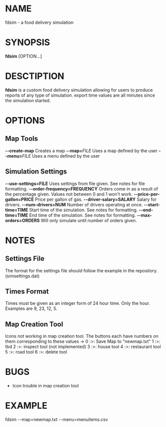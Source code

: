 # NAME
fdsim - a food delivery simulation 

# SYNOPSIS
**fdsim** [OPTION...]

# DESCTIPTION
**fdsim** is a custom food delivery simulation allowing for users to produce reports of any type of simulation. export time values are all minutes since the simulation started. 

# OPTIONS
## Map Tools ##
**--create-map**
    Creates a map
**--map=**_FILE_
    Uses a map defined by the user
**--menu=**_FILE_
    Uses a menu defined by the user
## Simulation Settings ##
**--use-settings=FILE**
    Uses settings from file given. See notes for file formatting.
**--order-frequency=FREQUENCY**
    Orders come in as a result of the percentage given. Values not between 0 and 1 won't work.
**--price-per-gallon=PRICE**
    Price per gallon of gas.
**--driver-salary=SALARY**
    Salary for drivers.
**--num-drivers=NUM**
    Number of drivers operating at once.
**--start-time=TIME**
    Start time of the simulation. See notes for formatting.
**--end-time=TIME**
    End time of the simulation. See notes for formatting.
**--max-orders=ORDERS**
    Will only simulate until number of orders given.

# NOTES
## Settings File ##
The format for the settings file should follow the example in the repository. (simsettings.dat)
## Times Format ##
Times must be given as an integer form of 24 hour time. Only the hour. Examples are 9, 23, 12, 5.
## Map Creation Tool ##
Icons not working in map creation tool. The buttons each have numbers on them corresponding to these values ->
0 :>: Save Map to "newmap.txt"
1 :>: tbd 
2 :>: inspect tool (not implemented)
3 :>: house tool
4 :>: restaurant tool
5 :>: road tool
6 :>: delete tool

# BUGS
- Icon trouble in map creation tool

# EXAMPLE
fdsim --map=newmap.txt --menu=menuitems.csv